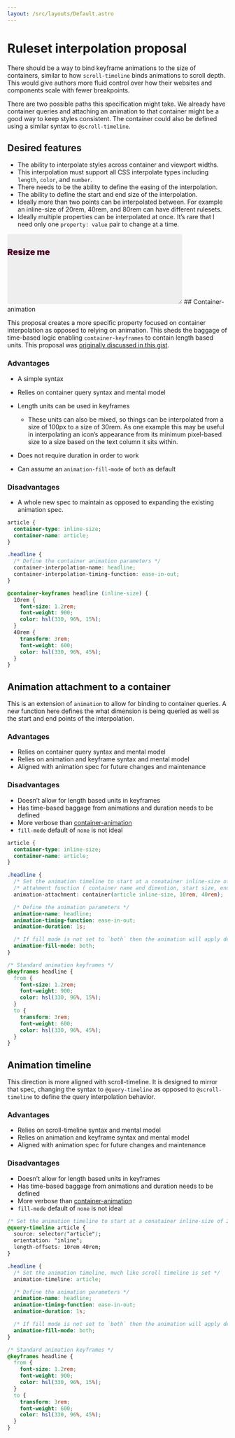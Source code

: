 ```yaml
---
layout: /src/layouts/Default.astro
---
```


<!-- @format -->

# Ruleset interpolation proposal

There should be a way to bind keyframe animations to the size of containers, similar to how `scroll-timeline` binds animations to scroll depth. This would give authors more fluid control over how their websites and components scale with fewer breakpoints.

There are two possible paths this specification might take. We already have container queries and attaching an animation to that container might be a good way to keep styles consistent. The container could also be defined using a similar syntax to `@scroll-timeline`.

## Desired features

- The ability to interpolate styles across container and viewport widths.
- This interpolation must support all CSS interpolate types including `length`, `color`, and `number`.
- There needs to be the ability to define the easing of the interpolation.
- The ability to define the start and end size of the interpolation.
- Ideally more than two points can be interpolated between. For example an inline-size of 20rem, 40rem, and 80rem can have different rulesets.
- Ideally multiple properties can be interpolated at once. It’s rare that I need only one `property: value` pair to change at a time.

<div class="typetura demo" id="demo">
    <h1 class="headline">Resize me</h1>
</div>
<style>
.demo {
    position: relative;
    display: inline-block;
    width: 25rem;
    max-width: 100%;
    height: 10rem;
    border-radius: 0.25rem;
    background-color: #eee;
    resize: horizontal;
    overflow: hidden;
}
.headline {
    --min: 200;
    --max: 800;
    margin-block: 2rem;
    line-height: 1;
    animation: 1s ease-in-out calc(-1s * (var(--width, 0) - var(--min)) / (var(--max) - var(--min))) 1 both paused headline;
}
@keyframes headline {
  from {
    font-size: 1.2rem;
    font-weight: 900;
    color: hsl(330, 96%, 15%);
  }
  to {
    transform: 3rem;
    font-weight: 600;
    color: hsl(330, 96%, 45%);
  }
}
</style>
<script>
    let demo = document.getElementById('demo');
    const resizeObserver = new ResizeObserver((entries) => {
    for (const entry of entries) {
        if (entry.contentBoxSize) {
        // Firefox implements `contentBoxSize` as a single content rect, rather than an array
        const contentBoxSize = Array.isArray(entry.contentBoxSize) ? entry.contentBoxSize[0] : entry.contentBoxSize;
        entry.target.style.setProperty('--width', contentBoxSize.inlineSize);
        }
    }
    });
    resizeObserver.observe(demo);
</script>
## Container-animation

This proposal creates a more specific property focused on container interpolation as opposed to relying on animation. This sheds the baggage of time-based logic enabling `container-keyframes` to contain length based units. This proposal was [originally discussed in this gist](https://gist.github.com/scottkellum/0c29c4722394c72d311c5045a30398e5).

### Advantages

- A simple syntax
- Relies on container query syntax and mental model
- Length units can be used in keyframes
  - These units can also be mixed, so things can be interpolated from a size of 100px to a size of 30rem. As one example this may be useful in interpolating an icon’s appearance from its minimum pixel-based size to a size based on the text column it sits within.

- Does not require duration in order to work
- Can assume an `animation-fill-mode` of `both` as default

### Disadvantages

- A whole new spec to maintain as opposed to expanding the existing animation spec.

```css
article {
  container-type: inline-size;
  container-name: article;
}

.headline {
  /* Define the container animation parameters */
  container-interpolation-name: headline;
  container-interpolation-timing-function: ease-in-out;
}

@container-keyframes headline (inline-size) {
  10rem {
    font-size: 1.2rem;
    font-weight: 900;
    color: hsl(330, 96%, 15%);
  }
  40rem {
    transform: 3rem;
    font-weight: 600;
    color: hsl(330, 96%, 45%);
  }
}
```

## Animation attachment to a container

This is an extension of `animation` to allow for binding to container queries. A new function here defines the what dimension is being queried as well as the start and end points of the interpolation.

### Advantages

- Relies on container query syntax and mental model
- Relies on animation and keyframe syntax and mental model
- Aligned with animation spec for future changes and maintenance

### Disadvantages

- Doesn’t allow for length based units in keyframes
- Has time-based baggage from animations and duration needs to be defined
- More verbose than [container-animation](#container-animation)
- `fill-mode` default of `none` is not ideal

```css
article {
  container-type: inline-size;
  container-name: article;
}

.headline {
  /* Set the animation timeline to start at a conatainer inline-size of 20rem and end at 80rem */
  /* attahment function ( container name and dimention, start size, end size ) */
  animation-attachment: container(article inline-size, 10rem, 40rem);

  /* Define the animation parameters */
  animation-name: headline;
  animation-timing-function: ease-in-out;
  animation-duration: 1s;

  /* If fill mode is not set to `both` then the animation will apply default settings outside the boundaries set in animation-attachment */
  animation-fill-mode: both;
}

/* Standard animation keyframes */
@keyframes headline {
  from {
    font-size: 1.2rem;
    font-weight: 900;
    color: hsl(330, 96%, 15%);
  }
  to {
    transform: 3rem;
    font-weight: 600;
    color: hsl(330, 96%, 45%);
  }
}
```

## Animation timeline

This direction is more aligned with scroll-timeline. It is designed to mirror that spec, changing the syntax to `@query-timeline` as opposed to `@scroll-timeline` to define the query interpolation behavior.

### Advantages

- Relies on scroll-timeline syntax and mental model
- Relies on animation and keyframe syntax and mental model
- Aligned with animation spec for future changes and maintenance

### Disadvantages

- Doesn’t allow for length based units in keyframes
- Has time-based baggage from animations and duration needs to be defined
- More verbose than [container-animation](#container-animation)
- `fill-mode` default of `none` is not ideal

```css
/* Set the animation timeline to start at a conatainer inline-size of 20rem and end at 80rem */
@query-timeline article {
  source: selector("article");
  orientation: "inline";
  length-offsets: 10rem 40rem;
}

.headline {
  /* Set the animation timeline, much like scroll timeline is set */
  animation-timeline: article;

  /* Define the animation parameters */
  animation-name: headline;
  animation-timing-function: ease-in-out;
  animation-duration: 1s;

  /* If fill mode is not set to `both` then the animation will apply default settings outside the boundaries set in animation-attachment */
  animation-fill-mode: both;
}

/* Standard animation keyframes */
@keyframes headline {
  from {
    font-size: 1.2rem;
    font-weight: 900;
    color: hsl(330, 96%, 15%);
  }
  to {
    transform: 3rem;
    font-weight: 600;
    color: hsl(330, 96%, 45%);
  }
}
```
